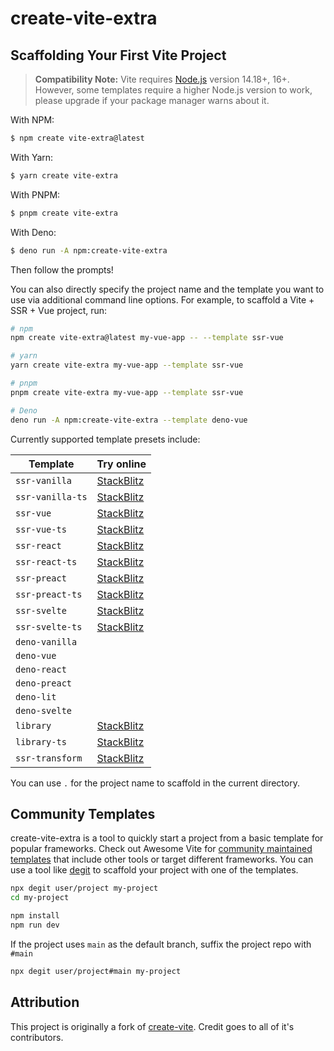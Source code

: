 # create-vite-extra

## Scaffolding Your First Vite Project

> **Compatibility Note:**
> Vite requires [Node.js](https://nodejs.org/en/) version 14.18+, 16+. However, some templates require a higher Node.js version to work, please upgrade if your package manager warns about it.

With NPM:

```bash
$ npm create vite-extra@latest
```

With Yarn:

```bash
$ yarn create vite-extra
```

With PNPM:

```bash
$ pnpm create vite-extra
```

With Deno:

```bash
$ deno run -A npm:create-vite-extra
```

Then follow the prompts!

You can also directly specify the project name and the template you want to use via additional command line options. For example, to scaffold a Vite + SSR + Vue project, run:

```bash
# npm
npm create vite-extra@latest my-vue-app -- --template ssr-vue

# yarn
yarn create vite-extra my-vue-app --template ssr-vue

# pnpm
pnpm create vite-extra my-vue-app --template ssr-vue

# Deno
deno run -A npm:create-vite-extra --template deno-vue
```

Currently supported template presets include:

| Template         | Try online                                                                                                   |
| ---------------- | ------------------------------------------------------------------------------------------------------------ |
| `ssr-vanilla`    | [StackBlitz](https://stackblitz.com/fork/github/bluwy/create-vite-extra/tree/master/template-ssr-vanilla)    |
| `ssr-vanilla-ts` | [StackBlitz](https://stackblitz.com/fork/github/bluwy/create-vite-extra/tree/master/template-ssr-vanilla-ts) |
| `ssr-vue`        | [StackBlitz](https://stackblitz.com/fork/github/bluwy/create-vite-extra/tree/master/template-ssr-vue)        |
| `ssr-vue-ts`     | [StackBlitz](https://stackblitz.com/fork/github/bluwy/create-vite-extra/tree/master/template-ssr-vue-ts)     |
| `ssr-react`      | [StackBlitz](https://stackblitz.com/fork/github/bluwy/create-vite-extra/tree/master/template-ssr-react)      |
| `ssr-react-ts`   | [StackBlitz](https://stackblitz.com/fork/github/bluwy/create-vite-extra/tree/master/template-ssr-react-ts)   |
| `ssr-preact`     | [StackBlitz](https://stackblitz.com/fork/github/bluwy/create-vite-extra/tree/master/template-ssr-preact)     |
| `ssr-preact-ts`  | [StackBlitz](https://stackblitz.com/fork/github/bluwy/create-vite-extra/tree/master/template-ssr-preact-ts)  |
| `ssr-svelte`     | [StackBlitz](https://stackblitz.com/fork/github/bluwy/create-vite-extra/tree/master/template-ssr-svelte)     |
| `ssr-svelte-ts`  | [StackBlitz](https://stackblitz.com/fork/github/bluwy/create-vite-extra/tree/master/template-ssr-svelte-ts)  |
| `deno-vanilla`   |                                                                                                              |
| `deno-vue`       |                                                                                                              |
| `deno-react`     |                                                                                                              |
| `deno-preact`    |                                                                                                              |
| `deno-lit`       |                                                                                                              |
| `deno-svelte`    |                                                                                                              |
| `library`        | [StackBlitz](https://stackblitz.com/fork/github/bluwy/create-vite-extra/tree/master/template-library)        |
| `library-ts`     | [StackBlitz](https://stackblitz.com/fork/github/bluwy/create-vite-extra/tree/master/template-library-ts)     |
| `ssr-transform`  | [StackBlitz](https://stackblitz.com/fork/github/bluwy/create-vite-extra/tree/master/template-ssr-transform)  |

You can use `.` for the project name to scaffold in the current directory.

## Community Templates

create-vite-extra is a tool to quickly start a project from a basic template for popular frameworks. Check out Awesome Vite for [community maintained templates](https://github.com/vitejs/awesome-vite#templates) that include other tools or target different frameworks. You can use a tool like [degit](https://github.com/Rich-Harris/degit) to scaffold your project with one of the templates.

```bash
npx degit user/project my-project
cd my-project

npm install
npm run dev
```

If the project uses `main` as the default branch, suffix the project repo with `#main`

```bash
npx degit user/project#main my-project
```

## Attribution

This project is originally a fork of [create-vite](https://github.com/vitejs/vite/tree/main/packages/create-vite). Credit goes to all of it's contributors.
